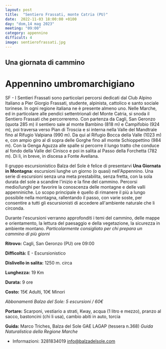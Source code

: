 ```yaml
---
layout: post
title:  "Sentiero Frassati, monte Catria (PU)"
date:  2022-11-03 18:00:00 +0100
day: "dom,14 mag 2023"
meeting: "09:00"
category: appennino 
difficult: 4
image: sentierofrassati.jpg
---
```


## Una giornata di cammino
# Appennino umbromarchigiano 

SF - I Sentieri Frassati sono particolari percorsi dedicati dal Club Alpino Italiano a Pier Giorgio Frassati, studente, alpinista, cattolico e santo sociale torinese. In ogni regione italiana ne è presente almeno uno.
Nelle Marche, ed in particolare alle pendici settentrionali del Monte Catria, si snoda il Sentiero Frassati che percorreremo.
Con partenza da Cagli, San Geronzo (quota 285 m) il sentiero sale al monte Bambino (818 m) e Campifobio (924 m), poi traversa verso Pian di Troscia e si interna nella Valle del Mandtrale fino al Rifugio Valpiana (990 m). Da qui al Rifugio Bocca della Valle (1023 m) e, con ampio giro al di sopra delle Gorghe fino all monte Schioppettino (984 m). Con la Genga Aguzza alle spalle si percorre il lungo tratto che conduce al fondo della Valle del Cinisco e poi in salita al Passo della Forchetta (782 m).
Di lì, in breve, in discesa a Fonte Avellana.

Il gruppo escursionistico Balza del Sole è felice di presentarvi **Una Giornata in Montagna**: escursioni lunghe un giorno (o quasi) nell'Appennino. 
Una serie di escursioni senza una meta prestabilita, senza fretta, con la sola durata del sole a scandire l'inizio e la fine del cammino.
Percorsi medio/lunghi per favorire la conoscenza delle montagne e delle valli appenniniche. 
Lo scopo principale è quello di rimanere il più a lungo possibile nella montagna, rallentando il passo, con varie soste, per consentire a tutti gli escursionisti di accedere all'ambiente naturale che li circonda.  

Durante l'escursioni verranno approfonditi i temi del cammino, delle mappe e orientamento, la lettura del paesaggio e della vegetazione, la sicurezza in ambiente montano.
*Particolarmente consigliato per chi prepara un cammino di più giorni*


**Ritrovo:** Cagli, San Geronzo (PU) ore 09:00

**Difficoltà:** E - Escursionistico

**Dislivello in salita:** 1250 m. circa

**Lunghezza:** 19 Km

**Durata:** 9 ore

**Costo:** 15€ Adulti, 10€ Minori

*Abbonamenti Balza del Sole: 5 escursioni / 60€*

**Portare:** Scarponi, vestiario a strati, Kway, acqua (1 litro e mezzo), pranzo al sacco, bastoncini (chi li usa), cambio abiti in auto, torcia

**Guida:** Marco Triches, Balza del Sole GAE LAGAP (tessera n.368)
*Guida Naturalistica della Regione Marche*
+ Informazioni: 3281834019    info@balzadelsole.com
